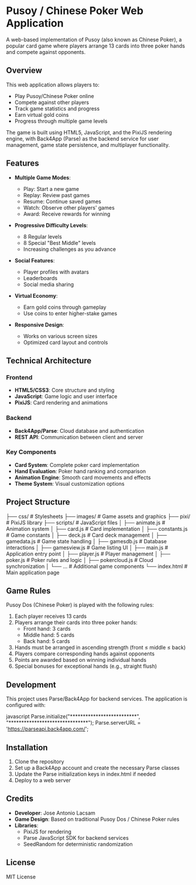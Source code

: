 # Pusoy / Chinese Poker Web Application

A web-based implementation of Pusoy (also known as Chinese Poker), a popular card game where players arrange 13 cards into three poker hands and compete against opponents.

## Overview

This web application allows players to:
- Play Pusoy/Chinese Poker online
- Compete against other players
- Track game statistics and progress
- Earn virtual gold coins
- Progress through multiple game levels

The game is built using HTML5, JavaScript, and the PixiJS rendering engine, with Back4App (Parse) as the backend service for user management, game state persistence, and multiplayer functionality.

## Features

- **Multiple Game Modes**:
  - Play: Start a new game
  - Replay: Review past games
  - Resume: Continue saved games
  - Watch: Observe other players' games
  - Award: Receive rewards for winning

- **Progressive Difficulty Levels**:
  - 8 Regular levels
  - 8 Special "Best Middle" levels
  - Increasing challenges as you advance

- **Social Features**:
  - Player profiles with avatars
  - Leaderboards
  - Social media sharing

- **Virtual Economy**:
  - Earn gold coins through gameplay
  - Use coins to enter higher-stake games

- **Responsive Design**:
  - Works on various screen sizes
  - Optimized card layout and controls

## Technical Architecture

### Frontend
- **HTML5/CSS3**: Core structure and styling
- **JavaScript**: Game logic and user interface
- **PixiJS**: Card rendering and animations

### Backend
- **Back4App/Parse**: Cloud database and authentication
- **REST API**: Communication between client and server

### Key Components
- **Card System**: Complete poker card implementation
- **Hand Evaluation**: Poker hand ranking and comparison
- **Animation Engine**: Smooth card movements and effects
- **Theme System**: Visual customization options

## Project Structure

├── css/                  # Stylesheets
├── images/               # Game assets and graphics
├── pixi/                 # PixiJS library
├── scripts/              # JavaScript files
│   ├── animate.js        # Animation system
│   ├── card.js           # Card implementation
│   ├── constants.js      # Game constants
│   ├── deck.js           # Card deck management
│   ├── gamedata.js       # Game state handling
│   ├── gamesdb.js        # Database interactions
│   ├── gamesview.js      # Game listing UI
│   ├── main.js           # Application entry point
│   ├── player.js         # Player management
│   ├── poker.js          # Poker rules and logic
│   ├── pokercloud.js     # Cloud synchronization
│   └── ...               # Additional game components
└── index.html            # Main application page

## Game Rules

Pusoy Dos (Chinese Poker) is played with the following rules:

1. Each player receives 13 cards
2. Players arrange their cards into three poker hands:
   - Front hand: 3 cards
   - Middle hand: 5 cards
   - Back hand: 5 cards
3. Hands must be arranged in ascending strength (front ≤ middle ≤ back)
4. Players compare corresponding hands against opponents
5. Points are awarded based on winning individual hands
6. Special bonuses for exceptional hands (e.g., straight flush)

## Development

This project uses Parse/Back4App for backend services. The application is configured with:

javascript
Parse.initialize("**************************", "*******************************");
Parse.serverURL = 'https://parseapi.back4app.com/';

## Installation

1. Clone the repository
2. Set up a Back4App account and create the necessary Parse classes
3. Update the Parse initialization keys in index.html if needed
4. Deploy to a web server

## Credits

- **Developer**: Jose Antonio Lacsam
- **Game Design**: Based on traditional Pusoy Dos / Chinese Poker rules
- **Libraries**: 
  - PixiJS for rendering
  - Parse JavaScript SDK for backend services
  - SeedRandom for deterministic randomization

## License

MIT License
